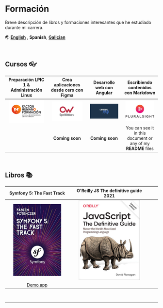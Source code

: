 # Formación

Breve descripción de libros y formaciones interesantes que he estudiado durante mi carrera.

🌏 [**English**](FORMATION.md) ,
**Spanish**,
[**Galician**](FORMATION.gl.md)

<br>

## Cursos :eyeglasses:

|Preparación LPIC 1 & Administración Linux|Crea aplicaciones desde cero con Figma|Desarrollo web con Angular|Escribiendo contenidos con Markdown|
|:---:|:---:|:---:|:---:|
| <img name="lpic" style="width:90%; max-height:300px;" src="./img/courses/fhf.jpg"/>| <img name="figma" style="width:90%; max-height:300px;" src="./img/courses/openwebinars.jpg"/>|<img name="angular" style="width:90%; max-height:300px;" src="./img/courses/campusmvp.jpg"/>|<img name="markdown" style="width:90%; max-height:300px;" src="./img/courses/pluralsight.jpg"/>|
||**Coming soon**|**Coming soon**| You can see it in this document or any of my **README** files|






<br>

## Libros :books:

|Symfony 5: The Fast Track|O'Reilly JS The definitive guide 2021|||
|:---:|:---:|:---:|:---:|
|<img name="symfony5" style="width:80%; max-height:300px;" src="./img/books/symfony5.jpg"/>|<img name="js2021" style="width:80%; max-height:300px;" src="./img/books/oreillyjs21.jpg"/>|||
|[Demo app](https://github.com/DevFranPR/symfony-tft-guestbook)||||



<br>

---